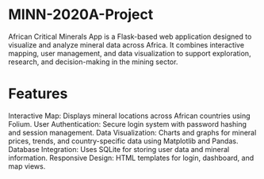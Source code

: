 # MINN-2020A-Project
African Critical Minerals App is a Flask-based web application designed to visualize and analyze mineral data across Africa. It combines interactive mapping, user management, and data visualization to support exploration, research, and decision-making in the mining sector.

# Features
Interactive Map: Displays mineral locations across African countries using Folium.
User Authentication: Secure login system with password hashing and session management.
Data Visualization: Charts and graphs for mineral prices, trends, and country-specific data using Matplotlib and Pandas.
Database Integration: Uses SQLite for storing user data and mineral information.
Responsive Design: HTML templates for login, dashboard, and map views.


